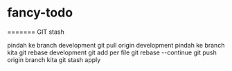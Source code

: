 # fancy-todo

=======
GIT stash

pindah ke branch development
git pull origin development
pindah ke branch kita
git rebase development
git add per file
git rebase --continue
git push origin branch kita
git stash apply